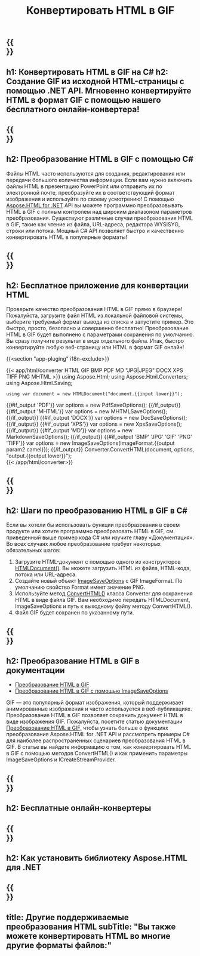 ﻿---
translation: true
template: /templates/_template-conversion-child.md
title: Конвертировать HTML в GIF
description: Преобразование HTML в GIF на C#. Легко используйте API в любом приложении .NET. Попробуйте онлайн-конвертер HTML в GIF бесплатно!
url: /net/conversion/html-to-gif/
family: html
platformtag: net
feature: conversion
informat: HTML
outformat: GIF
otherformats: PDF DOCX XPS JPEG PNG TIFF BMP XHTML MHTML MD
---

{{<section banner>}}
---
h1: Конвертировать HTML в GIF на C#
h2: Создание GIF из исходной HTML-страницы с помощью .NET API. Мгновенно конвертируйте HTML в формат GIF с помощью нашего бесплатного онлайн-конвертера!
---

{{<section overview>}}
---
h2: Преобразование HTML в GIF с помощью C#
---

Файлы HTML часто используются для создания, редактирования или передачи большого количества информации. Если вам нужно включить файлы HTML в презентацию PowerPoint или отправить их по электронной почте, преобразуйте их в соответствующий формат изображения и используйте по своему усмотрению! С помощью [Aspose.HTML for .NET](https://products.aspose.com/html/net/) API вы можете программно преобразовывать HTML в GIF с полным контролем над широким диапазоном параметров преобразования. Существуют различные случаи преобразования HTML в GIF, такие как чтение из файла, URL-адреса, редактора WYSISYG, строки или потока. Мощный C# API позволяет быстро и качественно конвертировать HTML в популярные форматы!

{{<section demos>}}
---
h2: Бесплатное приложение для конвертации HTML
---

Проверьте качество преобразования HTML в GIF прямо в браузере! Пожалуйста, загрузите файл HTML из локальной файловой системы, выберите требуемый формат вывода из списка и запустите пример. Это быстро, просто, безопасно и совершенно бесплатно! Преобразование HTML в GIF будет выполнено с параметрами сохранения по умолчанию. Вы сразу получите результат в виде отдельного файла. Итак, быстро конвертируйте любую веб-страницу или HTML в формат GIF онлайн!

{{<section "app-pluging" i18n-exclude>}}

{{< app/html/converter HTML GIF BMP PDF MD "JPG|JPEG" DOCX XPS TIFF PNG MHTML >}}
using Aspose.Html;
using Aspose.Html.Converters;
using Aspose.Html.Saving;

    using var document = new HTMLDocument("document.{{input lower}}");
{{#if_output 'PDF'}}
    var options = new PdfSaveOptions();
{{/if_output}}
{{#if_output 'MHTML'}}
    var options = new MHTMLSaveOptions();
{{/if_output}}
{{#if_output 'DOCX'}}
    var options = new DocSaveOptions();
{{/if_output}}
{{#if_output 'XPS'}}
    var options = new XpsSaveOptions();
{{/if_output}}
{{#if_output 'MD'}}
    var options = new MarkdownSaveOptions();
{{/if_output}}
{{#if_output 'BMP' 'JPG' 'GIF' 'PNG' 'TIFF'}}
    var options = new ImageSaveOptions(ImageFormat.{{output param2 camel}});
{{/if_output}}
    Converter.ConvertHTML(document, options, "output.{{output lower}}");   
{{< /app/html/converter>}} 


{{<section steps>}}
---
h2: Шаги по преобразованию HTML в GIF в C#
---

Если вы хотели бы использовать функции преобразования в своем продукте или хотите программно преобразовать HTML в GIF, см. приведенный выше пример кода C# или изучите главу «Документация». Во всех случаях любое преобразование требует некоторых обязательных шагов:

1. Загрузите HTML-документ с помощью одного из конструкторов [HTMLDocument()](https://reference.aspose.com/html/net/aspose.html/htmldocument/). Вы можете загрузить HTML из файла, HTML-кода, потока или URL-адреса.
1. Создайте новый объект [ImageSaveOptions](https://reference.aspose.com/html/net/aspose.html.saving/imagesaveoptions/) с GIF ImageFormat. По умолчанию свойство Format имеет значение PNG.
1. Используйте метод [ConvertHTML()](https://reference.aspose.com/html/net/aspose.html.converters/converter/converthtml/) класса Converter для сохранения HTML в виде файла GIF. Вам необходимо передать HTMLDocument, ImageSaveOptions и путь к выходному файлу методу ConvertHTML().
1. Файл GIF будет сохранен по указанному пути.

{{<section documentation>}}
---
h2: Преобразование HTML в GIF в документации
---

  - <a href="https://docs.aspose.com/html/net/converting-between-formats/html-to-gif/#convert-html-to-gif" target="_blank">Преобразование HTML в GIF</a>
  - <a href="https://docs.aspose.com/html/net/converting-between-formats/html-to-gif/#convert-html-to-gif-in-c-using-imagesaveoptions" target="_blank">Преобразование HTML в GIF с помощью ImageSaveOptions</a>

GIF — это популярный формат изображения, который поддерживает анимированные изображения и часто используется в веб-публикациях. Преобразование HTML в GIF позволяет сохранить документ HTML в виде изображения GIF. Пожалуйста, посетите статью документации [Преобразование HTML в GIF,](https://docs.aspose.com/html/net/converting-between-formats/html-to-gif/) чтобы узнать больше о функциях преобразования Aspose.HTML for .NET API и рассмотреть примеры C# для наиболее распространенных сценариев преобразования HTML в GIF. В статье вы найдете информацию о том, как конвертировать HTML в GIF с помощью методов ConvertHTML() и как применить параметры ImageSaveOptions и ICreateStreamProvider.

{{<section online-converters>}}
---
h2: Бесплатные онлайн-конвертеры
---

{{<section get-started>}}
---
h2: Как установить библиотеку Aspose.HTML для .NET
---

{{<section other-conversions>}}
---
title: Другие поддерживаемые преобразования HTML
subTitle: "Вы также можете конвертировать HTML во многие другие форматы файлов:"
---